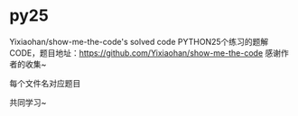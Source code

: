 # py25
Yixiaohan/show-me-the-code's solved code
PYTHON25个练习的题解CODE，题目地址：https://github.com/Yixiaohan/show-me-the-code 感谢作者的收集~

每个文件名对应题目

共同学习~
